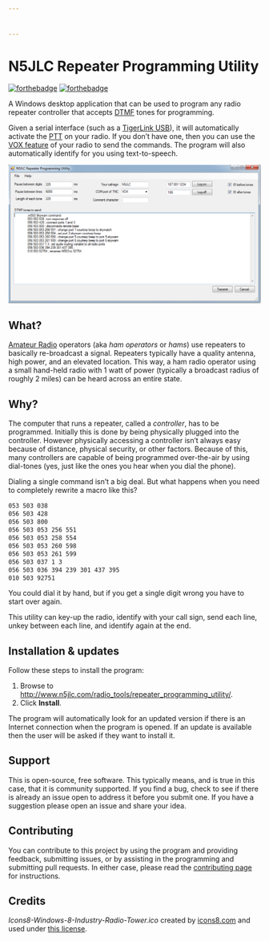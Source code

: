 ```yaml
---


---
```


<h1 id="n5jlc-repeater-programming-utility">N5JLC Repeater Programming Utility</h1>
<p><a href="http://forthebadge.com"><img src="http://forthebadge.com/images/badges/contains-technical-debt.svg" alt="forthebadge"></a>
<a href="http://forthebadge.com"><img src="http://forthebadge.com/images/badges/powered-by-electricity.svg" alt="forthebadge"></a></p>
<p>A Windows desktop application that can be used to program any radio repeater controller that accepts <a href="https://en.wikipedia.org/wiki/Dual-tone_multi-frequency_signaling">DTMF</a> tones for programming.</p>
<p>Given a serial interface (such as a <a href="http://www.tigertronics.com/signalnk.htm">TigerLink USB</a>), it will automatically activate the <a href="https://en.wikipedia.org/wiki/Push-to-talk">PTT</a> on your radio.  If you don’t have one, then you can use the <a href="https://en.wikipedia.org/wiki/Voice-operated_switch">VOX feature</a> of your radio to send the commands.  The program will also automatically identify for you using text-to-speech.</p>
<p><img src="https://raw.githubusercontent.com/JoshuaCarroll/RepeaterProgrammingUtility/screenshots/screenshot.png" alt="Screenshot of the N5JLC Repeater Programming Utility with several lines of repeater programming code."></p>
<h2 id="what">What?</h2>
<p><a href="http://www.arrl.org/what-is-amateur-radio">Amateur Radio</a> operators (aka <em>ham operators</em> or <em>hams</em>) use repeaters to basically re-broadcast a signal. Repeaters typically have a quality antenna, high power, and an elevated location.  This way, a ham radio operator using a small hand-held radio with 1 watt of power (typically a broadcast radius of roughly 2 miles) can be heard across an entire state.</p>
<h2 id="why">Why?</h2>
<p>The computer that runs a repeater, called a <em>controller</em>, has to be programmed. Initially this is done by being physically plugged into the controller.  However physically accessing a controller isn’t always easy because of distance, physical security, or other factors.  Because of this, many controllers are capable of being programmed over-the-air by using dial-tones (yes, just like the ones you hear when you dial the phone).</p>
<p>Dialing a single command isn’t a big deal.  But what happens when you need to completely rewrite a macro like this?</p>
<pre><code>053 503 038 
056 503 428
056 503 800
056 503 053 256 551
056 503 053 258 554
056 503 053 260 598 
056 503 053 261 599 
056 503 037 1 3 
056 503 036 394 239 301 437 395
010 503 92751
</code></pre>
<p>You could dial it by hand, but if you get a single digit wrong you have to start over again.</p>
<p>This utility can key-up the radio, identify with your call sign, send each line, unkey between each line, and identify again at the end.</p>
<h2 id="installation--updates">Installation &amp; updates</h2>
<p>Follow these steps to install the program:</p>
<ol>
<li>Browse to <a href="http://www.n5jlc.com/radio_tools/repeater_programming_utility/">http://www.n5jlc.com/radio_tools/repeater_programming_utility/</a>.</li>
<li>Click <strong>Install</strong>.</li>
</ol>
<p>The program will automatically look for an updated version if there is an Internet connection when the program is opened.  If an update is available then the user will be asked if they want to install it.</p>
<h2 id="support">Support</h2>
<p>This is open-source, free software.  This typically means, and is true in this case, that it is community supported.  If you find a bug, check to see if there is already an issue open to address it before you submit one.  If you have a suggestion please open an issue and share your idea.</p>
<h2 id="contributing">Contributing</h2>
<p>You can contribute to this project by using the program and providing feedback, submitting issues, or by assisting in the programming and submitting pull requests.  In either case, please read the <a href="CONTRIBUTING.md">contributing page</a> for instructions.</p>
<h2 id="credits">Credits</h2>
<p><em>Icons8-Windows-8-Industry-Radio-Tower.ico</em> created by <a href="http://icons8.com">icons8.com</a> and used under <a href="http://icons8.com/license/">this license</a>.</p>

